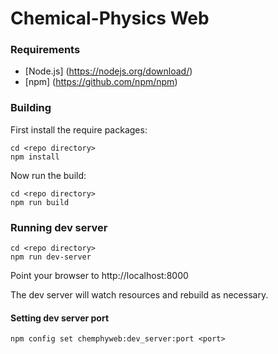 # Chemical-Physics Web
### Requirements

- [Node.js] (https://nodejs.org/download/)
- [npm] (https://github.com/npm/npm)

### Building

First install the require packages:

    cd <repo directory>
    npm install

Now run the build:

    cd <repo directory>
    npm run build

### Running dev server
    
    cd <repo directory>
    npm run dev-server

Point your browser to http://localhost:8000

The dev server will watch resources and rebuild as necessary.
#### Setting dev server port

    npm config set chemphyweb:dev_server:port <port>
